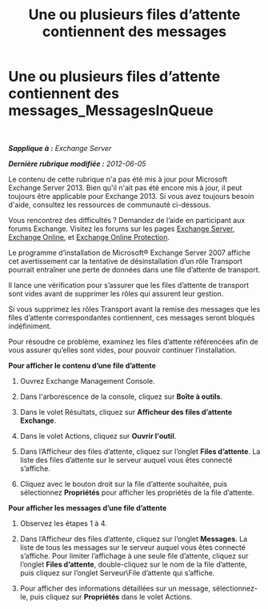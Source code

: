 ﻿---
title: 'Une ou plusieurs files d’attente contiennent des messages'
TOCTitle: Une ou plusieurs files d’attente contiennent des messages_MessagesInQueue
ms:assetid: 3ffcdc7e-c1b7-49a7-8e5f-b30c0397908d
ms:mtpsurl: https://technet.microsoft.com/fr-fr/library/ms.exch.setupreadiness.messagesinqueue(v=EXCHG.150)
ms:contentKeyID: 50477961
ms.date: 04/24/2018
mtps_version: v=EXCHG.150
ms.translationtype: HT
---

# Une ou plusieurs files d’attente contiennent des messages\_MessagesInQueue

 

_**Sapplique à :** Exchange Server_

_**Dernière rubrique modifiée :** 2012-06-05_

Le contenu de cette rubrique n'a pas été mis à jour pour Microsoft Exchange Server 2013. Bien qu'il n'ait pas été encore mis à jour, il peut toujours être applicable pour Exchange 2013. Si vous avez toujours besoin d'aide, consultez les ressources de communauté ci-dessous.

Vous rencontrez des difficultés ? Demandez de l’aide en participant aux forums Exchange. Visitez les forums sur les pages [Exchange Server](https://go.microsoft.com/fwlink/p/?linkid=60612), [Exchange Online](https://go.microsoft.com/fwlink/p/?linkid=267542), et [Exchange Online Protection](https://go.microsoft.com/fwlink/p/?linkid=285351).

Le programme d’installation de Microsoft® Exchange Server 2007 affiche cet avertissement car la tentative de désinstallation d’un rôle Transport pourrait entraîner une perte de données dans une file d’attente de transport.

Il lance une vérification pour s’assurer que les files d’attente de transport sont vides avant de supprimer les rôles qui assurent leur gestion.

Si vous supprimez les rôles Transport avant la remise des messages que les files d’attente correspondantes contiennent, ces messages seront bloqués indéfiniment.

Pour résoudre ce problème, examinez les files d’attente référencées afin de vous assurer qu’elles sont vides, pour pouvoir continuer l’installation.

**Pour afficher le contenu d’une file d’attente**

1.  Ouvrez Exchange Management Console.

2.  Dans l'arborescence de la console, cliquez sur **Boîte à outils**.

3.  Dans le volet Résultats, cliquez sur **Afficheur des files d’attente Exchange**.

4.  Dans le volet Actions, cliquez sur **Ouvrir l'outil**.

5.  Dans l’Afficheur des files d’attente, cliquez sur l’onglet **Files d’attente**. La liste des files d’attente sur le serveur auquel vous êtes connecté s’affiche.

6.  Cliquez avec le bouton droit sur la file d’attente souhaitée, puis sélectionnez **Propriétés** pour afficher les propriétés de la file d’attente.

**Pour afficher les messages d’une file d’attente**

1.  Observez les étapes 1 à 4.

2.  Dans l’Afficheur des files d’attente, cliquez sur l’onglet **Messages**. La liste de tous les messages sur le serveur auquel vous êtes connecté s’affiche. Pour limiter l’affichage à une seule file d’attente, cliquez sur l’onglet **Files d’attente**, double-cliquez sur le nom de la file d’attente, puis cliquez sur l’onglet Serveur\\File d’attente qui s’affiche.

3.  Pour afficher des informations détaillées sur un message, sélectionnez-le, puis cliquez sur **Propriétés** dans le volet Actions.

